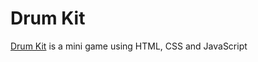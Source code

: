 # Drum Kit

[Drum Kit](https://robcabrera14.github.io/drum-kit/) is a mini game using HTML, CSS and JavaScript
